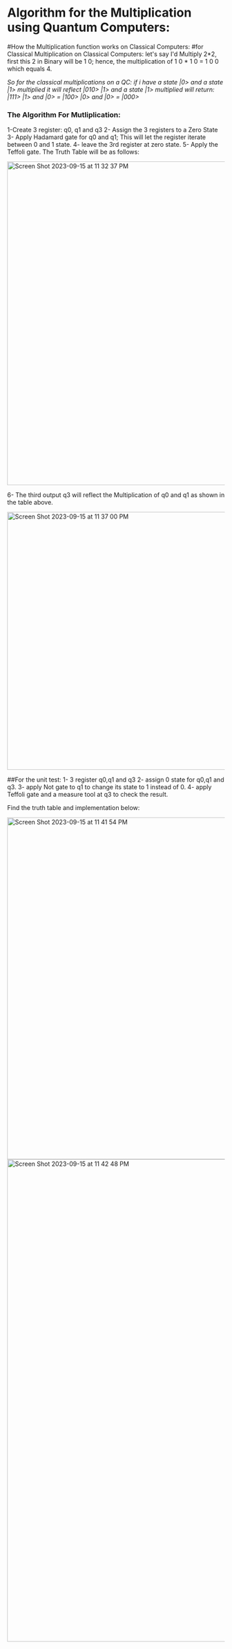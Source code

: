 # Algorithm for the Multiplication using Quantum Computers:

#How the Multiplication function works on Classical Computers:
#for Classical Multiplication on Classical Computers:
let's say I'd Multiply 2*2, first this 2 in Binary will be 1 0; hence, the multiplication of 1 0 * 1 0 = 1 0 0 which equals 4.

*So for the classical multiplications on a QC:
if i have a state |0> and a state |1> multiplied it will reflect |010>
  |1> and a state |1> multiplied will return: |111>
  |1> and |0> = |100>
  |0> and |0> = |000>*

 ### The Algorithm For Mutliplication:
  1-Create 3 register: q0, q1 and q3
  2- Assign the 3 registers to a Zero State
  3- Apply Hadamard gate for q0 and q1; This will let the register iterate between 0 and 1 state.
  4- leave the 3rd register at zero state.
  5- Apply the Teffoli gate. The Truth Table will be as follows:

<img width="748" alt="Screen Shot 2023-09-15 at 11 32 37 PM" src="https://github.com/yasmensarhan27/23-Homework1G4/assets/38404107/495c7846-d70e-4f60-91e9-25b8a5feb4fe">


  6- The third output q3 will reflect the Multiplication of q0 and q1 as shown in the table above.


<img width="596" alt="Screen Shot 2023-09-15 at 11 37 00 PM" src="https://github.com/yasmensarhan27/23-Homework1G4/assets/38404107/06dc8816-5520-4da8-86ee-a3b48f3d2a16">


##For the unit test:
1- 3 register q0,q1 and q3
2- assign 0 state for q0,q1 and q3.
3- apply Not gate to q1 to change its state to 1 instead of 0.
4- apply Teffoli gate and a measure tool at q3 to check the result.

Find the truth table and implementation below:



<img width="790" alt="Screen Shot 2023-09-15 at 11 41 54 PM" src="https://github.com/yasmensarhan27/23-Homework1G4/assets/38404107/14298cdc-1cf9-4979-a3bb-e2fa0c9bf7e8"><img width="1115" alt="Screen Shot 2023-09-15 at 11 42 48 PM" src="https://github.com/yasmensarhan27/23-Homework1G4/assets/38404107/dd668dc2-e041-450e-a7a5-8d29b53949a0">




  

